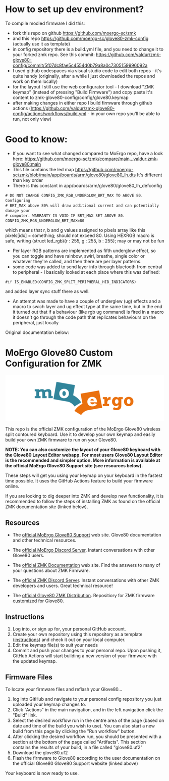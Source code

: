 # How to set up dev environment?

To compile modied firmware I did this:
* fork this repo on github https://github.com/moergo-sc/zmk
* and this repo https://github.com/moergo-sc/glove80-zmk-config (actually use it as template)
* in config repository there is a build.yml file, and you need to change it to your forked zmk repo. See this commit: https://github.com/valdur/zmk-glove80-config/commit/5f07dc8fae5c4554d0b79a8a0c7305159996092a
* I used github codespaces via visual studio code to edit both repos - it's quite handy (originally, after a while I just downloaded the repos and work on them locally)
* for the layout I still use the web configurator tool - I download "ZMK keymap" (instead of pressing "Build Firmware") and copy paste it's content to zmk-glove80-config/config/glove80.keymap
* after making changes in either repo I build firmware through github actions (https://github.com/valdur/zmk-glove80-config/actions/workflows/build.yml - in your own repo you'll be able to run, not only view)


# Good to know:

* If you want to see what changed compared to MoErgo repo, have a look here: https://github.com/moergo-sc/zmk/compare/main...valdur:zmk-glove80:main
* This file contains the led map https://github.com/moergo-sc/zmk/blob/main/app/boards/arm/glove80/glove80_lh.dts It's  different than key order
* There is this constant in app/boards/arm/glove80/glove80_lh_defconfig
```
# DO NOT CHANGE CONFIG_ZMK_RGB_UNDERGLOW_BRT_MAX TO ABOVE 80. Configuring
# BRT_MAX above 80% will draw additional current and can potentially damage your
# computer. WARRANTY IS VOID IF BRT_MAX SET ABOVE 80.
CONFIG_ZMK_RGB_UNDERGLOW_BRT_MAX=80
```
which means that r, b and g values assigned to pixels array like this pixels[idx] = something;  should not exceed 80. Using HEXRGB macro is safe, writing (struct led_rgb){r : 255, g : 255, b : 255}; may or may not be fun 

* Per layer RGB patterns are implemented as fifth underglow effect, so you can toggle and have rainbow, swirl, breathe, single color or whatever they're called, and then there are per layer patterns.
* some code was added to send layer info through bluetooth from central to peripheral - I basically looked at each place where this was defined:
```
#if IS_ENABLED(CONFIG_ZMK_SPLIT_PERIPHERAL_HID_INDICATORS)
```
and added layer sync stuff there as well.

* An attempt was made to have a couple of underglew (ug) effects and a macro to swich layer and ug effect type at the same time, but in the end it turned out that if a behaviour (like rgb ug command) is fired in a macro it doesn't go through the code path that replicates behaviours on the peripheral, just locally

Original documentation below:

# MoErgo Glove80 Custom Configuration for ZMK

![MoErgo Logo](moergo_logo.png)

This repo is the official ZMK configuration of the MoErgo Glove80 wireless split contoured keyboard. Use it to develop your own keymap and easily build your own ZMK firmware to run on your Glove80.

**NOTE: You can also customize the layout of your Glove80 keyboard with the Glove80 Layout Editor webapp. For most users Glove80 Layout Editor is the recommended and simpler option. More information is available at the official MoErgo Glove80 Support site (see resources below).**

These steps will get you using your keymap on your keyboard in the fastest time possible. It uses the GitHub Actions feature to build your firmware online.

If you are looking to dig deeper into ZMK and develop new functionality, it is recommended to follow the steps of installing ZMK as found on the official ZMK documentation site (linked below).

## Resources
- The [official MoErgo Glove80 Support](https://moergo.com/glove80-support) web site. Glove80 documentation and other technical resources.
- The [official MoErgo Discord Server](https://moergo.com/discord). Instant conversations with other Glove80 users.

- The [official ZMK Documentation](https://zmk.dev/docs) web site. Find the answers to many of your questions about ZMK Firmware.
- The [official ZMK Discord Server](https://discord.gg/8cfMkQksSB). Instant conversations with other ZMK developers and users. Great technical resource!

- The [official Glove80 ZMK Distribution](https://github.com/moergo-sc/zmk). Repositiory for ZMK firmware customized for Glove80. 
 
## Instructions
1. Log into, or sign up for, your personal GitHub account.
2. Create your own repository using this repository as a template ([instructions](https://docs.github.com/en/repositories/creating-and-managing-repositories/creating-a-repository-from-a-template)) and check it out on your local computer.
3. Edit the keymap file(s) to suit your needs
4. Commit and push your changes to your personal repo. Upon pushing it, GitHub Actions will start building a new version of your firmware with the updated keymap.

## Firmware Files
To locate your firmware files and reflash your Glove80...
1. log into GitHub and navigate to your personal config repository you just uploaded your keymap changes to.
2. Click "Actions" in the main navigation, and in the left navigation click the "Build" link.
3. Select the desired workflow run in the centre area of the page (based on date and time of the build you wish to use). You can also start a new build from this page by clicking the "Run workflow" button.
4. After clicking the desired workflow run, you should be presented with a section at the bottom of the page called "Artifacts". This section contains the results of your build, in a file called "glove80.uf2"
5. Download the glove80.uf2
6. Flash the firmware to Glove80 according to the user documentation on the official Glove80 Glove80 Support website (linked above)

Your keyboard is now ready to use.
